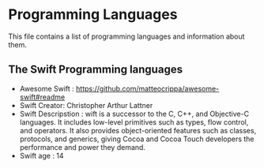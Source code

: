 # Programming Languages
This file contains a list of programming languages and information about them.

## The Swift Programming languages 
- Awesome Swift : https://github.com/matteocrippa/awesome-swift#readme
- Swift Creator: Christopher Arthur Lattner
- Swift Descripstion : wift is a successor to the C, C++, and Objective-C languages. It includes low-level primitives such as types, flow control, and operators. It also provides object-oriented features such as classes, protocols, and generics, giving Cocoa and Cocoa Touch developers the performance and power they demand.
- Swift age : 14
